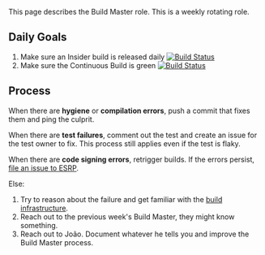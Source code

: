 This page describes the Build Master role. This is a weekly rotating role.

## Daily Goals

1. Make sure an Insider build is released daily [![Build Status](https://dev.azure.com/monacotools/Monaco/_apis/build/status/VS%20Code?branchName=master)](https://dev.azure.com/monacotools/Monaco/_build/latest?definitionId=111&branchName=master)
2. Make sure the Continuous Build is green [![Build Status](https://dev.azure.com/vscode/VSCode/_apis/build/status/VS%20Code?branchName=master)](https://dev.azure.com/vscode/VSCode/_build/latest?definitionId=12&branchName=master)

## Process

When there are **hygiene** or **compilation errors**, push a commit that fixes them and ping the culprit.

When there are **test failures**, comment out the test and create an issue for the test owner to fix. This process still applies even if the test is flaky.

When there are **code signing errors**, retrigger builds. If the errors persist, [file an issue to ESRP](https://microsoft.sharepoint.com/teams/prss/esrp/info/ESRP%20Onboarding%20Wiki/Engaging%20ESRP%20Support.aspx).

Else:

1. Try to reason about the failure and get familiar with the [build infrastructure](https://github.com/microsoft/vscode/tree/master/build/azure-pipelines).
2. Reach out to the previous week's Build Master, they might know something.
3. Reach out to João. Document whatever he tells you and improve the Build Master process.